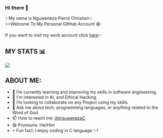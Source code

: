 ### Hi there 👋

✨My name is Nguweneza Pierre Christian✨  
⚡⚡Welcome To My Personal GitHub Account 😄   

If you want to visit my work account click [here](https://github.com/nguweneza)✨

## MY STATS 📊
 ![](https://github-readme-stats.vercel.app/api?username=nguwenezapchristian&show_icons=true&theme=transparent)

## ABOUT ME:

- 🌱 I’m currently learning and improving my skills in software engineering.
- 🔭 I'm interested in AI, and Ethical Hacking.
- 👯 I’m looking to collaborate on any Project using my skills.
- 💬 Ask me about tech, programming languages, or anything related to the Word of God 
- 📫 How to reach me: [@nguwenezaC](https://x.com/NguwenezaC?t=49UMJY9IF3ix-WyCzmFvJg&s=08)
- 😄 Pronouns: He/Him
- ⚡ Fun fact: I enjoy coding in C language ✨!
